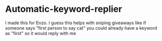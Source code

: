 # Automatic-keyword-replier
I made this for Enzo.
I guess this helps with sniping giveaways like if someone says "first person to say cat" you could already have a keyword as "first" so it would reply with me

